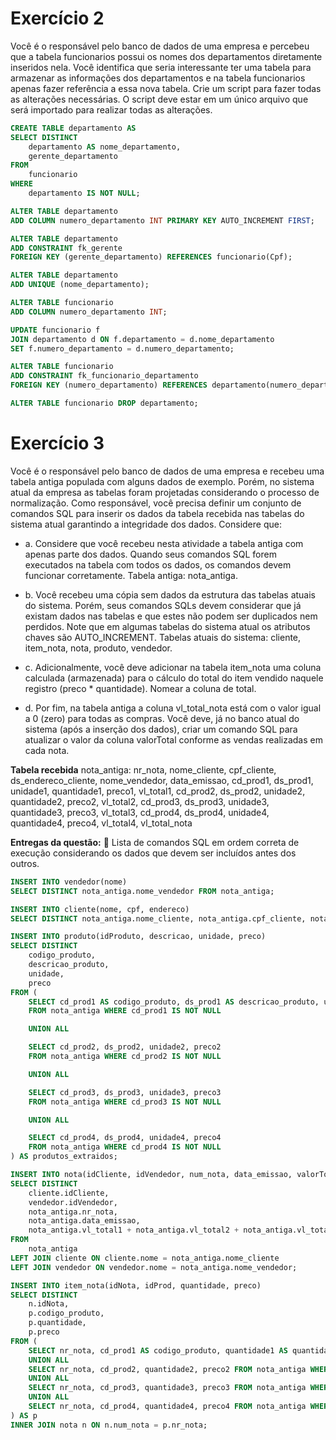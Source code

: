 # Exercício 2

Você é o responsável pelo banco de dados de uma empresa e percebeu que a tabela funcionarios possui os nomes dos departamentos diretamente inseridos nela. Você identifica que seria interessante ter uma tabela para armazenar as informações dos departamentos e na tabela funcionarios apenas fazer referência a essa nova tabela. Crie um script para fazer todas as alterações necessárias. O script deve estar em um único arquivo que será importado para realizar todas as alterações.

```sql
CREATE TABLE departamento AS
SELECT DISTINCT
    departamento AS nome_departamento,
    gerente_departamento
FROM
    funcionario
WHERE
    departamento IS NOT NULL;

ALTER TABLE departamento
ADD COLUMN numero_departamento INT PRIMARY KEY AUTO_INCREMENT FIRST;

ALTER TABLE departamento
ADD CONSTRAINT fk_gerente
FOREIGN KEY (gerente_departamento) REFERENCES funcionario(Cpf);

ALTER TABLE departamento
ADD UNIQUE (nome_departamento);

ALTER TABLE funcionario
ADD COLUMN numero_departamento INT;

UPDATE funcionario f
JOIN departamento d ON f.departamento = d.nome_departamento
SET f.numero_departamento = d.numero_departamento;

ALTER TABLE funcionario
ADD CONSTRAINT fk_funcionario_departamento
FOREIGN KEY (numero_departamento) REFERENCES departamento(numero_departamento);

ALTER TABLE funcionario DROP departamento;
```

# Exercício 3

Você é o responsável pelo banco de dados de uma empresa e recebeu uma tabela antiga populada com alguns dados de exemplo. Porém, no sistema atual da empresa as tabelas foram projetadas considerando o processo de normalização. Como responsável, você precisa definir um conjunto de comandos SQL para inserir os dados da tabela recebida nas tabelas do sistema atual garantindo a integridade dos dados. Considere que:

- a. Considere que você recebeu nesta atividade a tabela antiga com apenas parte dos dados. Quando seus comandos SQL forem executados na tabela com todos os dados, os comandos devem funcionar corretamente. Tabela antiga: nota_antiga.

- b. Você recebeu uma cópia sem dados da estrutura das tabelas atuais do sistema. Porém, seus comandos SQLs devem considerar que já existam dados nas tabelas e que estes não podem ser duplicados nem perdidos. Note que em algumas tabelas do sistema atual os atributos chaves são AUTO_INCREMENT. Tabelas atuais do sistema: cliente, item_nota, nota, produto, vendedor.

- c. Adicionalmente, você deve adicionar na tabela item_nota uma coluna calculada (armazenada) para o cálculo do total do item vendido naquele registro (preco \* quantidade). Nomear a coluna de total.
- d. Por fim, na tabela antiga a coluna vl_total_nota está com o valor igual a 0 (zero) para todas as compras. Você deve, já no banco atual do sistema (após a inserção dos dados), criar um comando SQL para atualizar o valor da coluna valorTotal conforme as vendas realizadas em cada nota.

**Tabela recebida**
nota_antiga: nr_nota, nome_cliente, cpf_cliente, ds_endereco_cliente, nome_vendedor, data_emissao, cd_prod1, ds_prod1, unidade1, quantidade1, preco1, vl_total1, cd_prod2, ds_prod2, unidade2, quantidade2, preco2, vl_total2, cd_prod3, ds_prod3, unidade3, quantidade3, preco3, vl_total3, cd_prod4, ds_prod4, unidade4, quantidade4, preco4, vl_total4, vl_total_nota

**Entregas da questão:**
 Lista de comandos SQL em ordem correta de execução considerando os dados que devem ser
incluídos antes dos outros.

```sql
INSERT INTO vendedor(nome)
SELECT DISTINCT nota_antiga.nome_vendedor FROM nota_antiga;

INSERT INTO cliente(nome, cpf, endereco)
SELECT DISTINCT nota_antiga.nome_cliente, nota_antiga.cpf_cliente, nota_antiga.ds_endereco_cliente FROM nota_antiga;

INSERT INTO produto(idProduto, descricao, unidade, preco)
SELECT DISTINCT
    codigo_produto,
    descricao_produto,
    unidade,
    preco
FROM (
    SELECT cd_prod1 AS codigo_produto, ds_prod1 AS descricao_produto, unidade1 AS unidade, preco1 AS preco
    FROM nota_antiga WHERE cd_prod1 IS NOT NULL

    UNION ALL

    SELECT cd_prod2, ds_prod2, unidade2, preco2
    FROM nota_antiga WHERE cd_prod2 IS NOT NULL

    UNION ALL

    SELECT cd_prod3, ds_prod3, unidade3, preco3
    FROM nota_antiga WHERE cd_prod3 IS NOT NULL

    UNION ALL

    SELECT cd_prod4, ds_prod4, unidade4, preco4
    FROM nota_antiga WHERE cd_prod4 IS NOT NULL
) AS produtos_extraidos;

INSERT INTO nota(idCliente, idVendedor, num_nota, data_emissao, valorTotal)
SELECT DISTINCT
    cliente.idCliente,
    vendedor.idVendedor,
    nota_antiga.nr_nota,
    nota_antiga.data_emissao,
    nota_antiga.vl_total1 + nota_antiga.vl_total2 + nota_antiga.vl_total3 + nota_antiga.vl_total4 AS vl_total
FROM
    nota_antiga
LEFT JOIN cliente ON cliente.nome = nota_antiga.nome_cliente
LEFT JOIN vendedor ON vendedor.nome = nota_antiga.nome_vendedor;

INSERT INTO item_nota(idNota, idProd, quantidade, preco)
SELECT DISTINCT
    n.idNota,
    p.codigo_produto,
    p.quantidade,
    p.preco
FROM (
    SELECT nr_nota, cd_prod1 AS codigo_produto, quantidade1 AS quantidade, preco1 AS preco FROM nota_antiga WHERE cd_prod1 IS NOT NULL
    UNION ALL
    SELECT nr_nota, cd_prod2, quantidade2, preco2 FROM nota_antiga WHERE cd_prod2 IS NOT NULL
    UNION ALL
    SELECT nr_nota, cd_prod3, quantidade3, preco3 FROM nota_antiga WHERE cd_prod3 IS NOT NULL
    UNION ALL
    SELECT nr_nota, cd_prod4, quantidade4, preco4 FROM nota_antiga WHERE cd_prod4 IS NOT NULL
) AS p
INNER JOIN nota n ON n.num_nota = p.nr_nota;
```
